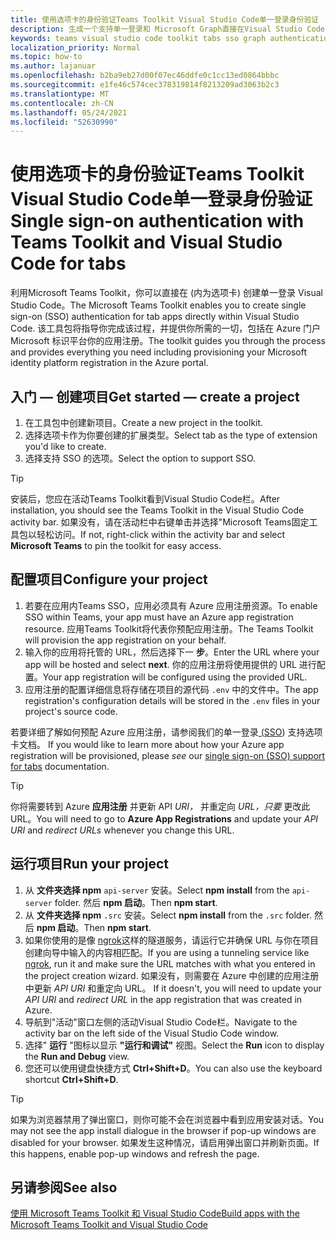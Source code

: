 ```yaml
---
title: 使用选项卡的身份验证Teams Toolkit Visual Studio Code单一登录身份验证
description: 生成一个支持单一登录和 Microsoft Graph直接在Visual Studio Code内调用的Microsoft Teams Toolkit
keywords: teams visual studio code toolkit tabs sso graph authentication Azure identity platform
localization_priority: Normal
ms.topic: how-to
ms.author: lajanuar
ms.openlocfilehash: b2ba9eb27d00f07ec46ddfe0c1cc13ed0864bbbc
ms.sourcegitcommit: e1fe46c574cec378319814f8213209ad3063b2c3
ms.translationtype: MT
ms.contentlocale: zh-CN
ms.lasthandoff: 05/24/2021
ms.locfileid: "52630990"
---
```

# <a name="single-sign-on-authentication-with-teams-toolkit-and-visual-studio-code-for-tabs"></a><span data-ttu-id="16365-104">使用选项卡的身份验证Teams Toolkit Visual Studio Code单一登录身份验证</span><span class="sxs-lookup"><span data-stu-id="16365-104">Single sign-on authentication with Teams Toolkit and Visual Studio Code for tabs</span></span>

<span data-ttu-id="16365-105">利用Microsoft Teams Toolkit，你可以直接在 (内为选项卡) 创建单一登录 Visual Studio Code。</span><span class="sxs-lookup"><span data-stu-id="16365-105">The Microsoft Teams Toolkit enables you to create single sign-on (SSO) authentication  for tab apps directly within Visual Studio Code.</span></span> <span data-ttu-id="16365-106">该工具包将指导你完成该过程，并提供你所需的一切，包括在 Azure 门户Microsoft 标识平台你的应用注册。</span><span class="sxs-lookup"><span data-stu-id="16365-106">The toolkit guides you through the process and provides everything you need including provisioning your Microsoft identity platform registration in the Azure portal.</span></span>

## <a name="get-started--create-a-project"></a><span data-ttu-id="16365-107">入门 — 创建项目</span><span class="sxs-lookup"><span data-stu-id="16365-107">Get started — create a project</span></span>

1. <span data-ttu-id="16365-108">在工具包中创建新项目。</span><span class="sxs-lookup"><span data-stu-id="16365-108">Create a new project in the toolkit.</span></span>
1. <span data-ttu-id="16365-109">选择选项卡作为你要创建的扩展类型。</span><span class="sxs-lookup"><span data-stu-id="16365-109">Select tab as the type of extension you'd like to create.</span></span>
1. <span data-ttu-id="16365-110">选择支持 SSO 的选项。</span><span class="sxs-lookup"><span data-stu-id="16365-110">Select the option to support SSO.</span></span>

> [!TIP]
> <span data-ttu-id="16365-111">安装后，您应在活动Teams Toolkit看到Visual Studio Code栏。</span><span class="sxs-lookup"><span data-stu-id="16365-111">After installation, you should see the Teams Toolkit in the Visual Studio Code activity bar.</span></span> <span data-ttu-id="16365-112">如果没有，请在活动栏中右键单击并选择"Microsoft Teams固定工具包以轻松访问。</span><span class="sxs-lookup"><span data-stu-id="16365-112">If not, right-click within the activity bar and select **Microsoft Teams** to pin the toolkit for easy access.</span></span>

## <a name="configure-your-project"></a><span data-ttu-id="16365-113">配置项目</span><span class="sxs-lookup"><span data-stu-id="16365-113">Configure your project</span></span>

1. <span data-ttu-id="16365-114">若要在应用内Teams SSO，应用必须具有 Azure 应用注册资源。</span><span class="sxs-lookup"><span data-stu-id="16365-114">To enable SSO within Teams, your app must have an Azure app registration resource.</span></span> <span data-ttu-id="16365-115">应用Teams Toolkit将代表你预配应用注册。</span><span class="sxs-lookup"><span data-stu-id="16365-115">The Teams Toolkit will provision the app registration on your behalf.</span></span>
1. <span data-ttu-id="16365-116">输入你的应用将托管的 URL，然后选择下一 **步**。</span><span class="sxs-lookup"><span data-stu-id="16365-116">Enter the URL where your app will be hosted and select **next**.</span></span> <span data-ttu-id="16365-117">你的应用注册将使用提供的 URL 进行配置。</span><span class="sxs-lookup"><span data-stu-id="16365-117">Your app registration will be configured using the provided URL.</span></span>
1. <span data-ttu-id="16365-118">应用注册的配置详细信息将存储在项目的源代码 `.env` 中的文件中。</span><span class="sxs-lookup"><span data-stu-id="16365-118">The app registration's configuration details will be stored in the `.env` files in your project's source code.</span></span>

<span data-ttu-id="16365-119">若要详细了解如何预配 Azure 应用注册，请参阅我们的单一登录[ (SSO](../tabs/how-to/authentication/auth-aad-sso.md)) 支持选项卡文档。 </span><span class="sxs-lookup"><span data-stu-id="16365-119">If you would like to learn more about how your Azure app registration will be provisioned, please _see_  our [single sign-on (SSO) support for tabs](../tabs/how-to/authentication/auth-aad-sso.md) documentation.</span></span>

> [!TIP]
> <span data-ttu-id="16365-120">你将需要转到 Azure **应用注册** 并更新 API *URI，* 并重定向 *URL，只要* 更改此 URL。</span><span class="sxs-lookup"><span data-stu-id="16365-120">You will need to go to **Azure App Registrations** and update your *API URI* and *redirect URLs* whenever you change this URL.</span></span>

## <a name="run-your-project"></a><span data-ttu-id="16365-121">运行项目</span><span class="sxs-lookup"><span data-stu-id="16365-121">Run your project</span></span>

1. <span data-ttu-id="16365-122">从 **文件夹选择 npm** `api-server` 安装。</span><span class="sxs-lookup"><span data-stu-id="16365-122">Select **npm install** from the `api-server` folder.</span></span> <span data-ttu-id="16365-123">然后 **npm 启动**。</span><span class="sxs-lookup"><span data-stu-id="16365-123">Then **npm start**.</span></span>
1. <span data-ttu-id="16365-124">从 **文件夹选择 npm** `.src` 安装。</span><span class="sxs-lookup"><span data-stu-id="16365-124">Select **npm install** from the `.src` folder.</span></span> <span data-ttu-id="16365-125">然后 **npm 启动**。</span><span class="sxs-lookup"><span data-stu-id="16365-125">Then **npm start**.</span></span>
1. <span data-ttu-id="16365-126">如果你使用的是像 [ngrok](https://ngrok.com/)这样的隧道服务，请运行它并确保 URL 与你在项目创建向导中输入的内容相匹配。</span><span class="sxs-lookup"><span data-stu-id="16365-126">If you are using a tunneling service like [ngrok](https://ngrok.com/), run it and make sure the URL matches with what you entered in the project creation wizard.</span></span> <span data-ttu-id="16365-127">如果没有，则需要在 Azure 中创建的应用注册中更新 _API URI_ 和重定向 URL。 </span><span class="sxs-lookup"><span data-stu-id="16365-127">If it doesn't, you will need to update your _API URI_ and _redirect URL_ in the app registration that was created in Azure.</span></span>
1. <span data-ttu-id="16365-128">导航到"活动"窗口左侧的活动Visual Studio Code栏。</span><span class="sxs-lookup"><span data-stu-id="16365-128">Navigate to the activity bar on the left side of the Visual Studio Code window.</span></span>
1. <span data-ttu-id="16365-129">选择" **运行** "图标以显示 **"运行和调试"** 视图。</span><span class="sxs-lookup"><span data-stu-id="16365-129">Select the **Run** icon to display the **Run and Debug** view.</span></span>
1. <span data-ttu-id="16365-130">您还可以使用键盘快捷方式 **Ctrl+Shift+D**。</span><span class="sxs-lookup"><span data-stu-id="16365-130">You can also use the keyboard shortcut **Ctrl+Shift+D**.</span></span>

> [!TIP]
> <span data-ttu-id="16365-131">如果为浏览器禁用了弹出窗口，则你可能不会在浏览器中看到应用安装对话。</span><span class="sxs-lookup"><span data-stu-id="16365-131">You may not see the app install dialogue in the browser if pop-up windows are disabled for your browser.</span></span> <span data-ttu-id="16365-132">如果发生这种情况，请启用弹出窗口并刷新页面。</span><span class="sxs-lookup"><span data-stu-id="16365-132">If this happens, enable pop-up windows and refresh the page.</span></span>

## <a name="see-also"></a><span data-ttu-id="16365-133">另请参阅</span><span class="sxs-lookup"><span data-stu-id="16365-133">See also</span></span>

[<span data-ttu-id="16365-134">使用 Microsoft Teams Toolkit 和 Visual Studio Code</span><span class="sxs-lookup"><span data-stu-id="16365-134">Build apps with the Microsoft Teams Toolkit and Visual Studio Code</span></span>](visual-studio-code-overview.md)
